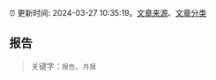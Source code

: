 :alarm_clock: 更新时间: 2024-03-27 10:35:19。[文章来源](/README.md)、[文章分类](/TAGS.md)

## 报告


> 关键字：`报告`、`月报`



